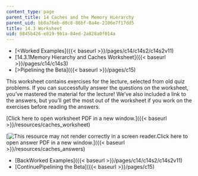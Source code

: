 ```yaml
---
content_type: page
parent_title: 14 Caches and the Memory Hierarchy
parent_uid: bb0a76eb-d0c8-86bf-0a4e-2106e7f17dd5
title: 14.3 Worksheet
uid: 0845b426-e819-9b1a-84ed-2a828a0f014a
---
```


*   [\<Worked Examples]({{< baseurl >}}/pages/c14/c14s2/c14s2v11)
*   [14.3.1Memory Hierarchy and Caches Worksheet]({{< baseurl >}}/pages/c14/c14s3)
*   [\>Pipelining the Beta]({{< baseurl >}}/pages/c15)

This worksheet contains exercises for the lecture, selected from old quiz problems. If you can successfully answer the questions on the worksheet, you’ve mastered the material for the lecture! We’ve also included a link to the answers, but you’ll get the most out of the worksheet if you work on the exercises before reading the answers.

[Click here to open worksheet PDF in a new window.]({{< baseurl >}}/resources/caches_worksheet)

[![This resource may not render correctly in a screen reader.](/images/inacessible.gif)Click here to open answer PDF in a new window.]({{< baseurl >}}/resources/caches_answers)

*   [BackWorked Examples]({{< baseurl >}}/pages/c14/c14s2/c14s2v11)
*   [ContinuePipelining the Beta]({{< baseurl >}}/pages/c15)